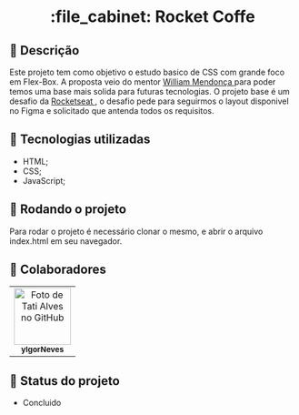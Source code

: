 <h1 align="center">:file_cabinet: Rocket Coffe</h1>

## :memo: Descrição
Este projeto tem como objetivo o estudo basico de CSS com grande foco em Flex-Box. A proposta veio do mentor <a href="http://github.com/williamrmendonca"> William Mendonça </a> para poder temos uma base mais solida para futuras tecnologias. O projeto base é um desafio da <a href = "https://efficient-sloth-d85.notion.site/Desafio-RocketCoffee-7802895f0dd44da5a6f71a64badc7e72"> Rocketseat </a>, o desafio pede para seguirmos o layout disponivel no Figma e solicitado que antenda todos os requisitos.

## :wrench: Tecnologias utilizadas
* HTML;
* CSS;
* JavaScript;

## :rocket: Rodando o projeto
Para rodar o projeto é necessário clonar o mesmo, e abrir o arquivo index.html em seu navegador.

## :handshake: Colaboradores
<table>
  <tr>
    <td align="center">
      <a href="https://github.com/yIgorNeves">
        <img src="https://avatars.githubusercontent.com/u/32842877?v=4" width="100px;" alt="Foto de Tati Alves no GitHub"/><br>
        <sub>
          <b>yIgorNeves</b>
        </sub>
      </a>
    </td>
  </tr>
</table>

## :dart: Status do projeto
* Concluido